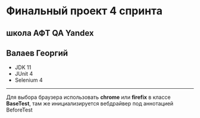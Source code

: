 # Финальный проект 4 спринта
## школа АФТ QA Yandex
## Валаев Георгий
- JDK 11
- JUnit 4
- Selenium 4
-------

Для выбора браузера использовать **chrome** или **firefix** в классе **BaseTest**, там же инициализируется вебдрайвер под аннотацией BeforeTest